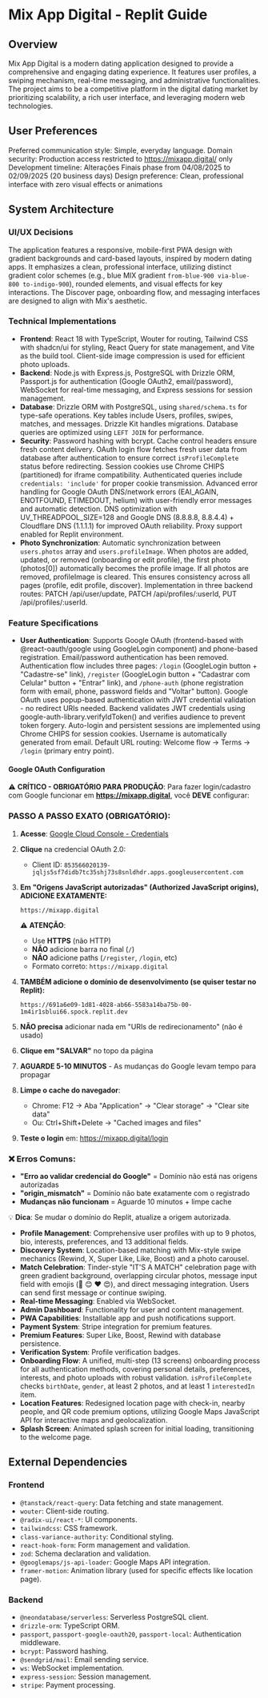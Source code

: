 # Mix App Digital - Replit Guide

## Overview
Mix App Digital is a modern dating application designed to provide a comprehensive and engaging dating experience. It features user profiles, a swiping mechanism, real-time messaging, and administrative functionalities. The project aims to be a competitive platform in the digital dating market by prioritizing scalability, a rich user interface, and leveraging modern web technologies.

## User Preferences
Preferred communication style: Simple, everyday language.
Domain security: Production access restricted to https://mixapp.digital/ only
Development timeline: Alterações Finais phase from 04/08/2025 to 02/09/2025 (20 business days)
Design preference: Clean, professional interface with zero visual effects or animations

## System Architecture

### UI/UX Decisions
The application features a responsive, mobile-first PWA design with gradient backgrounds and card-based layouts, inspired by modern dating apps. It emphasizes a clean, professional interface, utilizing distinct gradient color schemes (e.g., blue MIX gradient `from-blue-900 via-blue-800 to-indigo-900`), rounded elements, and visual effects for key interactions. The Discover page, onboarding flow, and messaging interfaces are designed to align with Mix's aesthetic.

### Technical Implementations
- **Frontend**: React 18 with TypeScript, Wouter for routing, Tailwind CSS with shadcn/ui for styling, React Query for state management, and Vite as the build tool. Client-side image compression is used for efficient photo uploads.
- **Backend**: Node.js with Express.js, PostgreSQL with Drizzle ORM, Passport.js for authentication (Google OAuth2, email/password), WebSocket for real-time messaging, and Express sessions for session management.
- **Database**: Drizzle ORM with PostgreSQL, using `shared/schema.ts` for type-safe operations. Key tables include Users, profiles, swipes, matches, and messages. Drizzle Kit handles migrations. Database queries are optimized using `LEFT JOIN` for performance.
- **Security**: Password hashing with bcrypt. Cache control headers ensure fresh content delivery. OAuth login flow fetches fresh user data from database after authentication to ensure correct `isProfileComplete` status before redirecting. Session cookies use Chrome CHIPS (partitioned) for iframe compatibility. Authenticated queries include `credentials: 'include'` for proper cookie transmission. Advanced error handling for Google OAuth DNS/network errors (EAI_AGAIN, ENOTFOUND, ETIMEDOUT, helium) with user-friendly error messages and automatic detection. DNS optimization with UV_THREADPOOL_SIZE=128 and Google DNS (8.8.8.8, 8.8.4.4) + Cloudflare DNS (1.1.1.1) for improved OAuth reliability. Proxy support enabled for Replit environment.
- **Photo Synchronization**: Automatic synchronization between `users.photos` array and `users.profileImage`. When photos are added, updated, or removed (onboarding or edit profile), the first photo (photos[0]) automatically becomes the profile image. If all photos are removed, profileImage is cleared. This ensures consistency across all pages (profile, edit profile, discover). Implementation in three backend routes: PATCH /api/user/update, PATCH /api/profiles/:userId, PUT /api/profiles/:userId.

### Feature Specifications
- **User Authentication**: Supports Google OAuth (frontend-based with @react-oauth/google using GoogleLogin component) and phone-based registration. Email/password authentication has been removed. Authentication flow includes three pages: `/login` (GoogleLogin button + "Cadastre-se" link), `/register` (GoogleLogin button + "Cadastrar com Celular" button + "Entrar" link), and `/phone-auth` (phone registration form with email, phone, password fields and "Voltar" button). Google OAuth uses popup-based authentication with JWT credential validation - no redirect URIs needed. Backend validates JWT credentials using google-auth-library.verifyIdToken() and verifies audience to prevent token forgery. Auto-login and persistent sessions are implemented using Chrome CHIPS for session cookies. Username is automatically generated from email. Default URL routing: Welcome flow → Terms → `/login` (primary entry point).

#### **Google OAuth Configuration**
⚠️ **CRÍTICO - OBRIGATÓRIO PARA PRODUÇÃO**: Para fazer login/cadastro com Google funcionar em **https://mixapp.digital**, você **DEVE** configurar:

### **PASSO A PASSO EXATO (OBRIGATÓRIO):**

1. **Acesse**: [Google Cloud Console - Credentials](https://console.cloud.google.com/apis/credentials)

2. **Clique** na credencial OAuth 2.0:
   - Client ID: `853566020139-jqljs5sf7didb7tc35shj73s8snldhdr.apps.googleusercontent.com`

3. **Em "Origens JavaScript autorizadas" (Authorized JavaScript origins), ADICIONE EXATAMENTE:**
   ```
   https://mixapp.digital
   ```
   ⚠️ **ATENÇÃO**: 
   - Use **HTTPS** (não HTTP)
   - **NÃO** adicione barra no final (`/`)
   - **NÃO** adicione paths (`/register`, `/login`, etc)
   - Formato correto: `https://mixapp.digital`

4. **TAMBÉM adicione o domínio de desenvolvimento (se quiser testar no Replit):**
   ```
   https://691a6e09-1d81-4028-ab66-5583a14ba75b-00-1m4ir1sblui66.spock.replit.dev
   ```

5. **NÃO precisa** adicionar nada em "URIs de redirecionamento" (não é usado)

6. **Clique em "SALVAR"** no topo da página

7. **AGUARDE 5-10 MINUTOS** - As mudanças do Google levam tempo para propagar

8. **Limpe o cache do navegador**:
   - Chrome: F12 → Aba "Application" → "Clear storage" → "Clear site data"
   - Ou: Ctrl+Shift+Delete → "Cached images and files"

9. **Teste o login** em: https://mixapp.digital/login

### **❌ Erros Comuns:**
- **"Erro ao validar credencial do Google"** = Domínio não está nas origens autorizadas
- **"origin_mismatch"** = Domínio não bate exatamente com o registrado
- **Mudanças não funcionam** = Aguarde 10 minutos + limpe cache

💡 **Dica**: Se mudar o domínio do Replit, atualize a origem autorizada.
- **Profile Management**: Comprehensive user profiles with up to 9 photos, bio, interests, preferences, and 13 additional fields.
- **Discovery System**: Location-based matching with Mix-style swipe mechanics (Rewind, X, Super Like, Like, Boost) and a photo carousel.
- **Match Celebration**: Tinder-style "IT'S A MATCH" celebration page with green gradient background, overlapping circular photos, message input field with emojis (👋 😊 ❤️ 😍), and direct messaging integration. Users can send first message or continue swiping.
- **Real-time Messaging**: Enabled via WebSocket.
- **Admin Dashboard**: Functionality for user and content management.
- **PWA Capabilities**: Installable app and push notifications support.
- **Payment System**: Stripe integration for premium features.
- **Premium Features**: Super Like, Boost, Rewind with database persistence.
- **Verification System**: Profile verification badges.
- **Onboarding Flow**: A unified, multi-step (13 screens) onboarding process for all authentication methods, covering personal details, preferences, interests, and photo uploads with robust validation. `isProfileComplete` checks `birthDate`, `gender`, at least 2 photos, and at least 1 `interestedIn` item.
- **Location Features**: Redesigned location page with check-in, nearby people, and QR code premium options, utilizing Google Maps JavaScript API for interactive maps and geolocalization.
- **Splash Screen**: Animated splash screen for initial loading, transitioning to the welcome page.

## External Dependencies

### Frontend
- `@tanstack/react-query`: Data fetching and state management.
- `wouter`: Client-side routing.
- `@radix-ui/react-*`: UI components.
- `tailwindcss`: CSS framework.
- `class-variance-authority`: Conditional styling.
- `react-hook-form`: Form management and validation.
- `zod`: Schema declaration and validation.
- `@googlemaps/js-api-loader`: Google Maps API integration.
- `framer-motion`: Animation library (used for specific effects like location page).

### Backend
- `@neondatabase/serverless`: Serverless PostgreSQL client.
- `drizzle-orm`: TypeScript ORM.
- `passport`, `passport-google-oauth20`, `passport-local`: Authentication middleware.
- `bcrypt`: Password hashing.
- `@sendgrid/mail`: Email sending service.
- `ws`: WebSocket implementation.
- `express-session`: Session management.
- `stripe`: Payment processing.